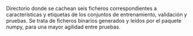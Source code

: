 Directorio donde se cachean seis ficheros correspondientes a características y
etiquetas de los conjuntos de entrenamiento, validación y pruebas. Se trata de ficheros
binarios generados y leídos por el paquete numpy, para una mayor agilidad entre pruebas.
